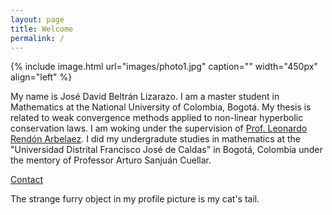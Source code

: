 ```yaml
---
layout: page
title: Welcome
permalink: /
---
```

{% include image.html url="images/photo1.jpg" caption="" width="450px" align="left" %}

My name is José David Beltrán Lizarazo. 
I am a master student in Mathematics at the National University of Colombia, Bogotá. 
My thesis is related to weak convergence methods applied to non-linear hyperbolic conservation laws. I am woking under the supervision of [Prof. Leonardo Rendón Arbelaez](https://scholar.google.com/citations?user=5U0ZQxcAAAAJ&hl=es). 
I did my undergradute studies in mathematics at the "Universidad Distrital Francisco José de Caldas" in Bogotá, Colombia under the mentory of Professor Arturo Sanjuán Cuellar.


[Contact](/contact/)


The strange furry object in my profile picture is my cat's tail.

